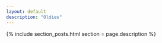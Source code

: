 ```yaml
---
layout: default
description: "Oldies"
---
```

{% include section_posts.html section = page.description %}
